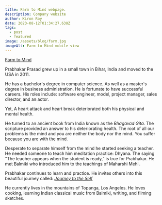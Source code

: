 ```yaml
---
title: Farm to Mind webpage.
description: Company website
author: Kiron Roy
date: 2023-08-12T01:34:27.638Z
tags:
  - post
  - featured
image: /assets/blog/farm.jpg
imageAlt: Farm to Mind mobile view
---
```

<!--StartFragment-->

<!--StartFragment-->

[Farm to Mind](https://farmtomind.netlify.app/)

<!--EndFragment-->



Prabhakar Prasad grew up in a small town in Bihar, India and moved to the USA in 2011.

He has a bachelor's degree in computer science. As well as a master's degree in business administration. He is fortunate to have successful careers. His roles include: software engineer, model, project manager, sales director, and an actor.

Yet, A heart attack and heart break deteriorated both his physical and mental health.

He turned to an ancient book from India known as the *Bhagavad Gita.* The scripture provided an answer to his deteriorating health. The root of all our problems is the mind and you are neither the body nor the mind. You suffer because you are with the mind.

Desperate to separate himself from the mind he started seeking a teacher. He needed someone to teach him meditation practice: Dhyana. The saying “The teacher appears when the student is ready,” is true for Prabhakar. He met Balmiki who introduced him to the teachings of Maharshi Mehi.

Prabhakar continues to learn and practice. He invites others into this beautiful journey called: *[Journey to the Self](https://journeytotheself.org/)*

He currently lives in the mountains of Topanga, Los Angeles. He loves cooking, learning Indian classical music from Balmiki, writing, and filming sketches.

<!--EndFragment-->